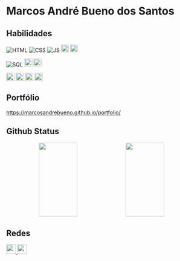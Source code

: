 # Marcos André Bueno dos Santos


## Habilidades
![HTML](https://img.shields.io/badge/HTML-red)
![CSS](https://img.shields.io/badge/CSS-blue)
![JS](https://img.shields.io/badge/JavaScript-yellow)
<img src="https://img.shields.io/badge/bootstrap-%238511FA.svg?style=for-the-badge&logo=bootstrap&logoColor=white" height="20">
<img src="https://img.shields.io/badge/angular-%23DD0031.svg?style=for-the-badge&logo=angular&logoColor=white" height="20">

![SQL](https://img.shields.io/badge/SQL-orange)
<img src="https://img.shields.io/badge/mysql-%2300f.svg?style=for-the-badge&logo=mysql&logoColor=white" height="21">
<img src="https://img.shields.io/badge/postgres-%23316192.svg?style=for-the-badge&logo=postgresql&logoColor=white" height="21"/>

<div>
<img src="https://img.shields.io/badge/java-%23ED8B00.svg?style=for-the-badge&logo=openjdk&logoColor=white" height="21">
<img src="https://img.shields.io/badge/spring-%236DB33F.svg?style=for-the-badge&logo=spring&logoColor=white" height="21">
<img src="https://img.shields.io/badge/Apache%20Maven-C71A36?style=for-the-badge&logo=Apache%20Maven&logoColor=white" height="21">
<img src="https://img.shields.io/badge/python-3670A0?style=for-the-badge&logo=python&logoColor=ffdd54" height="21">
</div>

## Portfólio
https://marcosandrebueno.github.io/portfolio/

## Github Status

<div align="center">
  <img width="45%" height="195px" src="https://github-readme-stats.vercel.app/api?username=MarcosAndreBueno&theme=gotham&show_icons=true&hide_border=true&count_private=false"/> 
  <img width="45%" height="195px" src="https://github-readme-stats.vercel.app/api/top-langs/?username=MarcosAndreBueno&theme=gotham&show_icons=true&hide_border=true&layout=compact" />
</div>

## Redes
<a href="https://www.linkedin.com/in/marcosandrebueno" target="_blank"><img height="25em" src="https://img.shields.io/badge/linkedin-%230077B5.svg?style=for-the-badge&logo=linkedin&logoColor=white"/>
<a href="https://github.com/MarcosAndreBueno?tab=repositories" target="_blank"><img height="25em" src="https://img.shields.io/badge/github-%23121011.svg?style=for-the-badge&logo=github&logoColor=white"/>
